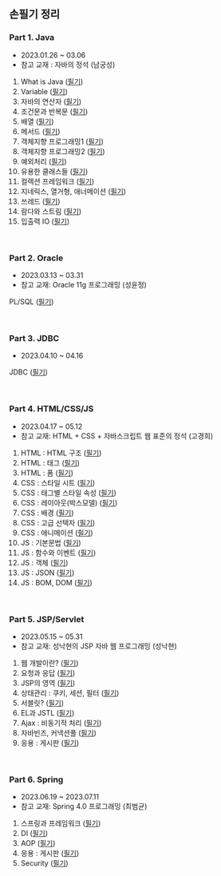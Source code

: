 ## 손필기 정리

### Part 1. Java 

- 2023.01.26 ~ 03.06
- 참고 교재 : 자바의 정석 (남궁성)

1. What is Java ([필기](https://vida0822.github.io/java/Java-ch1/))
2. Variable ([필기](https://vida0822.github.io/java/Java-ch2/))
3. 자바의 연산자 ([필기](https://vida0822.github.io/java/Java-ch3/))
4. 조건문과 반복문 ([필기](https://vida0822.github.io/java/Java-ch4/))
5. 배열 ([필기](https://vida0822.github.io/java/Java-ch5/))
6. 메서드 ([필기](https://vida0822.github.io/java/Java-ch6/))
7. 객체지향 프로그래밍1 ([필기](https://vida0822.github.io/java/Java-ch7/))
8. 객체지향 프로그래밍2 ([필기](https://vida0822.github.io/java/Java-ch8/))
9. 예외처리 ([필기](https://vida0822.github.io/java/Java-ch9/))
10. 유용한 클래스들 ([필기](https://vida0822.github.io/java/Java-ch10/))
11. 컬렉션 프레임워크 ([필기](https://vida0822.github.io/java/Java-ch11/))
12. 지네릭스, 열거형, 애너메이션 ([필기](https://vida0822.github.io/java/Java-ch12/))
13. 쓰레드 ([필기](https://vida0822.github.io/java/Java-ch13/))
14. 람다와 스트림 ([필기](https://vida0822.github.io/java/Java-ch14/))
15. 입출력 IO ([필기](https://vida0822.github.io/java/Java-ch15/))

<br>



### Part 2. Oracle

* 2023.03.13 ~ 03.31
* 참고 교재: Oracle 11g 프로그래밍 (성윤정)

PL/SQL ([필기](https://vida0822.github.io/database/Plsql/))



<br>


### Part 3. JDBC

* 2023.04.10 ~ 04.16

JDBC ([필기](https://vida0822.github.io/java/Jdbc/))

<br>



### Part 4. HTML/CSS/JS 

* 2023.04.17 ~ 05.12
* 참고 교재: HTML + CSS + 자바스크립트 웹 표준의 정석 (고경희)

1. HTML : HTML 구조 ([필기](https://vida0822.github.io/web/html-ch1/))
2. HTML : 태그 ([필기](https://vida0822.github.io/web/html-ch2/))
3. HTML : 폼 ([필기](https://vida0822.github.io/web/html-ch3/))
4. CSS : 스타일 시트 ([필기](https://vida0822.github.io/web/css-ch1/))
5. CSS : 태그별 스타일 속성 ([필기](https://vida0822.github.io/web/css-ch2/))
6. CSS : 레이아웃(박스모델) ([필기](https://vida0822.github.io/web/css-ch3/))
7. CSS : 배경 ([필기](https://vida0822.github.io/web/css-ch4/))
8. CSS : 고급 선택자 ([필기](https://vida0822.github.io/web/css-ch5/))
9. CSS : 애니메이션 ([필기](https://vida0822.github.io/web/css-ch6/))
10. JS : 기본문법 ([필기](https://vida0822.github.io/web/js-ch1/))
11. JS : 함수와 이벤트 ([필기](https://vida0822.github.io/web/js-ch2/))
12. JS : 객체 ([필기](https://vida0822.github.io/web/js-ch3/))
13. JS : JSON ([필기](https://vida0822.github.io/web/js-ch4/)) 
14. JS : BOM, DOM ([필기](https://vida0822.github.io/web/js-ch5/))

 <br>



### Part 5. JSP/Servlet

* 2023.05.15 ~ 05.31 
* 참고 교재: 성낙현의 JSP 자바 웹 프로그래밍 (성낙현)

1. 웹 개발이란? ([필기](https://vida0822.github.io/spring/jsp-ch1/))
2. 요청과 응답 ([필기](https://vida0822.github.io/spring/jsp-ch2/))
3. JSP의 영역 ([필기](https://vida0822.github.io/spring/jsp-ch3/))
4. 상태관리 : 쿠키, 세션, 필터 ([필기](https://vida0822.github.io/spring/jsp-ch4/))
5. 서블릿? ([필기](https://vida0822.github.io/spring/jsp-ch5/))
6. EL과 JSTL ([필기](https://vida0822.github.io/spring/jsp-ch6/))
7. Ajax : 비동기적 처리 ([필기](https://vida0822.github.io/spring/jsp-ch7/))
8. 자바빈즈, 커넥션풀 ([필기](https://vida0822.github.io/spring/jsp-ch8/))
9. 응용 : 게시판 ([필기](https://vida0822.github.io/spring/jsp-ch9/))


<br>



### Part 6. Spring 

* 2023.06.19 ~ 2023.07.11
* 참고 교재: Spring 4.0 프로그래밍 (최범균)

1. 스프링과 프레임워크 ([필기](https://vida0822.github.io/spring/springframework-ch1/))
2. DI ([필기](https://vida0822.github.io/spring/springframework-ch2/))
3. AOP ([필기](https://vida0822.github.io/spring/springframework-ch3/))
4. 응용 : 게시판 ([필기](https://vida0822.github.io/spring/springframework-ch4/))
5. Security ([필기](https://vida0822.github.io/spring/springframework-ch5/))

<br>

